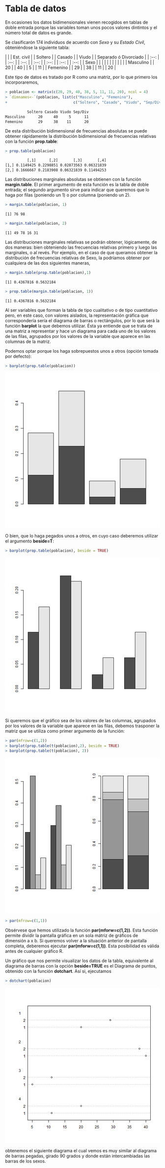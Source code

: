 
# Tabla de datos

En ocasiones los datos bidimensionales vienen recogidos en tablas de doble entrada porque las variables toman unos pocos valores dintintos y el número total de datos es grande.

<!--sec data-title="Ejemplo 2.5" data-id="ej2_5" ces-->


Se clasificarón 174 individuos de acuerdo con _Sexo_ y su _Estado Civil_, obteniéndose la siguiente tabla:

|    | | Est. civil | | Soltero | | Casado | | Viudo | | Separado ó Divorciado |
| :--: | | :--: | | :--: | | :--: | | :--: | | :--: | | :--: |
| Sexo | |   | |   | |    | |   | |   | 
| Masculino | | 20 | | 40 | | 5 | | 11 |
| Femenino | | 29 | | 38 | | 11 | | 20 |

Este tipo de datos es tratado por R como una matriz, por lo que primero los incorporaremos, 

```r
> poblacion <- matrix(c(20, 29, 40, 38, 5, 11, 11, 20), ncol = 4)
> `dimnames<-`(poblacion, list(c("Masculino", "Femenino"), 
+                              c("Soltero", "Casado", "Viudo", "Sep/Div")))
```

```
          Soltero Casado Viudo Sep/Div
Masculino      20     40     5      11
Femenino       29     38    11      20
```

De esta distribución bidimensional de frecuencias absolutas se puede obtener rápidamente la distribución bidimensional de frecuencias relativas con la función __prop.table__:


```r
> prop.table(poblacion)
```

```
          [,1]      [,2]       [,3]       [,4]
[1,] 0.1149425 0.2298851 0.02873563 0.06321839
[2,] 0.1666667 0.2183908 0.06321839 0.11494253
```

Las distribuciones marginales absolutas se obtienen con la función __margin.table__. El primer argumento de esta función es la tabla de doble entrada; el segundo argumento sirve para indicar que queremos que lo haga por filas (poniendo un 1) o por columna (poniendo un 2).


```r
> margin.table(poblacion, 1)
```

```
[1] 76 98
```

```r
> margin.table(poblacion, 2)
```

```
[1] 49 78 16 31
```

Las distribuciones marginales relativas se podrán obtener, lógicamente, de dos maneras: bien obteniendo las frecuencias relativas primero y luego las marginales, o al revés. Por ejemplo, en el caso de que queramos obtener la distribución de frecuencias relativas de Sexo, la podríamos obtener por cualquiera de las dos siguientes maneras,


```r
> margin.table(prop.table(poblacion),1)
```

```
[1] 0.4367816 0.5632184
```

```r
> prop.table(margin.table(poblacion, 1))
```

```
[1] 0.4367816 0.5632184
```
Al ser variables que forman la tabla de tipo cualitativo o de tipo cuantitativo pero, en este caso, con valores aislados, la representación gráfica que correspondería sería el diagrama de barras o rectángulos, por lo que será la función __barplot__ la que debemos utilizar. Ésta ya entiende que se trata de una matriz a representar y hace un diagrama para cada uno de los valores de las filas, agrupados por los valores de la variable que aparece en las columnas de la matriz.

Podemos optar porque los haga sobrepuestos unos a otros (opción tomada por defecto):


```r
> barplot(prop.table(poblacion))
```

![plot of chunk barplot1](figure/barplot1-1.png)


O bien, que lo haga pegados unos a otros, en cuyo caso deberemos utilizar el argumento __beside=T__:



```r
> barplot(prop.table(poblacion), beside = TRUE)
```

![plot of chunk barplot2](figure/barplot2-1.png)

Si queremos que el gráfico sea de los valores de las columnas, agrupados por los valores de la variable que aparece en las filas, debemos trasponer la matriz que se utiliza como primer argumento de la función:



```r
> par(mfrow=c(1,2))
> barplot(prop.table(t(poblacion),2), beside = TRUE)
> barplot(prop.table(t(poblacion), 2))
```

![plot of chunk barplot3](figure/barplot3-1.png)

```r
> par(mfrow=c(1,1))
```
Obsérvese que hemos utilizado la función __par(mforw=c(1,2))__. Esta función permite dividir la pantalla gráfica en un sola mátriz de gráficos de dimensión a x b. Si queremos volver a la situación anterior de pantalla completa, deberemos ejecutar __par(mforw=c(1,1))__. Esta posibilidad es válida antes de cualquier gráfico R.

Un gráfico que nos permite visualizar los datos de la tabla, equivalente al diagrama de barras con la opción __beside=TRUE__ es el Diagrama de puntos, obtenido con la función __dotchart__. Así si, ejecutamos


```r
> dotchart(poblacion)
```

![plot of chunk dotchart](figure/dotchart-1.png)

obtenemos el siguiente diagrama el cual vemos es muy similar al diagrama de barras pegadas, girado 90 grados y donde están intercambiadas las barras de los sexos.
<!--endsec-->



